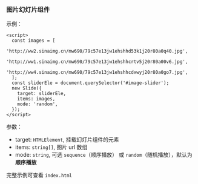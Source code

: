 ### 图片幻灯片组件

示例：
```
<script>
  const images = [
    'http://ww2.sinaimg.cn/mw690/79c57e13jw1ehshhd53k1j20r80a0q40.jpg',
    'http://ww1.sinaimg.cn/mw690/79c57e13jw1ehshhcrtv5j20r80a00v6.jpg',
    'http://ww4.sinaimg.cn/mw690/79c57e13jw1ehshhcdxwyj20r80a0go7.jpg',
  ];
  const sliderEle = document.querySelector('#image-slider');
  new Slide({
    target: sliderEle,
    items: images,
    mode: 'random',
  });
</script>
```

参数：
- target: `HTMLElement`, 挂载幻灯片组件的元素
- items: `string[]`, 图片 url 数组
- mode: `string`, 可选 `sequence`（顺序播放） 或 `random`（随机播放），默认为**顺序播放**

完整示例可查看 `index.html`